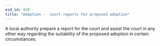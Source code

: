 ```yaml
---
esd_id: 428
title: "Adoption -  court reports for proposed adoption"
---
```


A local authority prepare a report for the court and assist the court in any other way regarding the suitability of the proposed adoption in certain circumstances.

